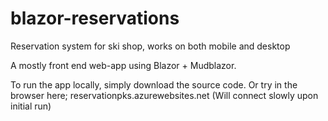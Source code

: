 # blazor-reservations
Reservation system for ski shop, works on both mobile and desktop

A mostly front end web-app using Blazor + Mudblazor. 

To run the app locally, simply download the source code. 
Or try in the browser here; reservationpks.azurewebsites.net (Will connect slowly upon initial run) 
